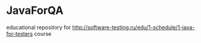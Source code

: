 # JavaForQA
educational repository for http://software-testing.ru/edu/1-schedule/1-java-for-testers course
